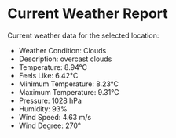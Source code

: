 # Current Weather Report
Current weather data for the selected location:
- Weather Condition: Clouds
- Description: overcast clouds
- Temperature: 8.94°C
- Feels Like: 6.42°C
- Minimum Temperature: 8.23°C
- Maximum Temperature: 9.31°C
- Pressure: 1028 hPa
- Humidity: 93%
- Wind Speed: 4.63 m/s
- Wind Degree: 270°
